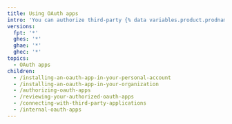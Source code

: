 ```yaml
---
title: Using OAuth apps
intro: 'You can authorize third-party {% data variables.product.prodname_oauth_apps %}, and review the {% data variables.product.prodname_oauth_apps %} you authorized.'
versions:
  fpt: '*'
  ghes: '*'
  ghae: '*'
  ghec: '*'
topics:
  - OAuth apps
children:
  - /installing-an-oauth-app-in-your-personal-account
  - /installing-an-oauth-app-in-your-organization
  - /authorizing-oauth-apps
  - /reviewing-your-authorized-oauth-apps
  - /connecting-with-third-party-applications
  - /internal-oauth-apps
---
```


